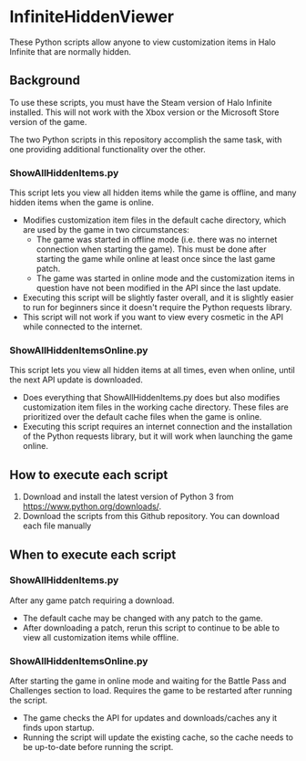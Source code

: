 # InfiniteHiddenViewer
These Python scripts allow anyone to view customization items in Halo Infinite that are normally hidden.

## Background
To use these scripts, you must have the Steam version of Halo Infinite installed. This will not work with the Xbox version or the Microsoft Store version of the game.

The two Python scripts in this repository accomplish the same task, with one providing additional functionality over the other.

### ShowAllHiddenItems.py
This script lets you view all hidden items while the game is offline, and many hidden items when the game is online.
- Modifies customization item files in the default cache directory, which are used by the game in two circumstances:
  - The game was started in offline mode (i.e. there was no internet connection when starting the game). This must be done after starting the game while online at least once since the last game patch.
  - The game was started in online mode and the customization items in question have not been modified in the API since the last update.
- Executing this script will be slightly faster overall, and it is slightly easier to run for beginners since it doesn't require the Python requests library.
- This script will not work if you want to view every cosmetic in the API while connected to the internet.

### ShowAllHiddenItemsOnline.py
This script lets you view all hidden items at all times, even when online, until the next API update is downloaded.
- Does everything that ShowAllHiddenItems.py does but also modifies customization item files in the working cache directory. These files are prioritized over the default cache files when the game is online.
- Executing this script requires an internet connection and the installation of the Python requests library, but it will work when launching the game online.

## How to execute each script
1) Download and install the latest version of Python 3 from https://www.python.org/downloads/.
2) Download the scripts from this Github repository. You can download each file manually 

## When to execute each script
### ShowAllHiddenItems.py
After any game patch requiring a download.
- The default cache may be changed with any patch to the game. 
- After downloading a patch, rerun this script to continue to be able to view all customization items while offline.

### ShowAllHiddenItemsOnline.py
After starting the game in online mode and waiting for the Battle Pass and Challenges section to load. Requires the game to be restarted after running the script.
- The game checks the API for updates and downloads/caches any it finds upon startup.
- Running the script will update the existing cache, so the cache needs to be up-to-date before running the script.
